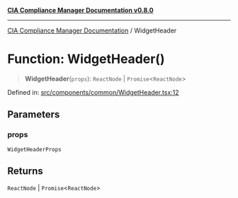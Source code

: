 [**CIA Compliance Manager Documentation v0.8.0**](../README.md)

***

[CIA Compliance Manager Documentation](../globals.md) / WidgetHeader

# Function: WidgetHeader()

> **WidgetHeader**(`props`): `ReactNode` \| `Promise`\<`ReactNode`\>

Defined in: [src/components/common/WidgetHeader.tsx:12](https://github.com/Hack23/cia-compliance-manager/blob/fa2f95f029cdcd192b3882a37d0d34753edcd349/src/components/common/WidgetHeader.tsx#L12)

## Parameters

### props

`WidgetHeaderProps`

## Returns

`ReactNode` \| `Promise`\<`ReactNode`\>
